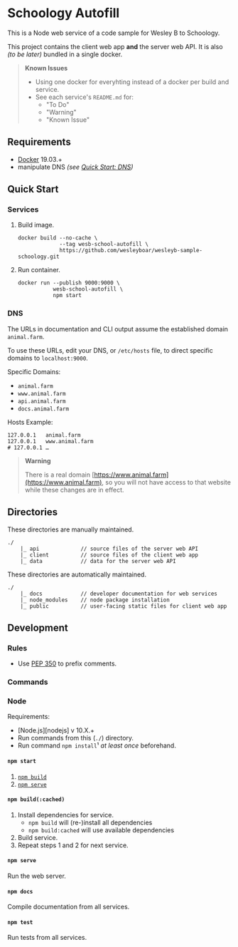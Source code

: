 # Schoology Autofill

This is a Node web service of a code sample for Wesley B to Schoology.

This project contains the client web app **and** the server web API. It is also _(to be later)_ bundled in a single docker.

> **Known Issues**
> - Using one docker for everyhting instead of a docker per build and service.
> - See each service's `README.md` for:
>     - "To Do"
>     - "Warning"
>     - "Known Issue"

## Requirements

- [Docker][docker] 19.03.+
- manipulate DNS _(see [Quick Start: DNS](#dns))_

## Quick Start

### Services

1. Build image.
    ```
    docker build --no-cache \
                 --tag wesb-school-autofill \
                 https://github.com/wesleyboar/wesleyb-sample-schoology.git
    ```
1. Run container.
    ```
    docker run --publish 9000:9000 \
               wesb-school-autofill \
               npm start
    ```

### DNS

The URLs in documentation and CLI output assume the established domain `animal.farm`.

To use these URLs, edit your DNS, or `/etc/hosts` file, to direct specific domains to `localhost:9000`.

Specific Domains:
- `animal.farm`
- `www.animal.farm`
- `api.animal.farm`
- `docs.animal.farm`

Hosts Example:
```
127.0.0.1	animal.farm
127.0.0.1	www.animal.farm
# 127.0.0.1	…
```

> **Warning**
>
> There is a real domain [https://www.animal.farm](https://www.animal.farm), so you will not have access to that website while these changes are in effect.

## Directories

These directories are manually maintained.

    ./
        |_ api             // source files of the server web API
        |_ client          // source files of the client web app
        |_ data            // data for the server web API

These directories are automatically maintained.

    ./
        |_ docs            // developer documentation for web services
        |_ node_modules    // node package installation
        |_ public          // user-facing static files for client web app

## Development

### Rules

- Use [PEP 350](https://www.python.org/dev/peps/pep-0350/) to prefix comments.

### Commands

### Node

Requirements:
- [Node.js][nodejs] v 10.X.+
- Run commands from this (`./`) directory.
- Run command `npm install`¹ _at least once_ beforehand.

#### `npm start`

1. [`npm build`](#npm-build)
1. [`npm serve`](#npm-serve)

#### `npm build(:cached)`

1. Install dependencies for service.
    - `npm build` will (re-)install all dependencies
    - `npm build:cached` will use available dependencies
2. Build service.
3. Repeat steps 1 and 2 for next service.

#### `npm serve`

Run the web server.

#### `npm docs`

Compile documentation from all services.

#### `npm test`

Run tests from all services.


[docker]: https://www.docker.com/ "Docker"
